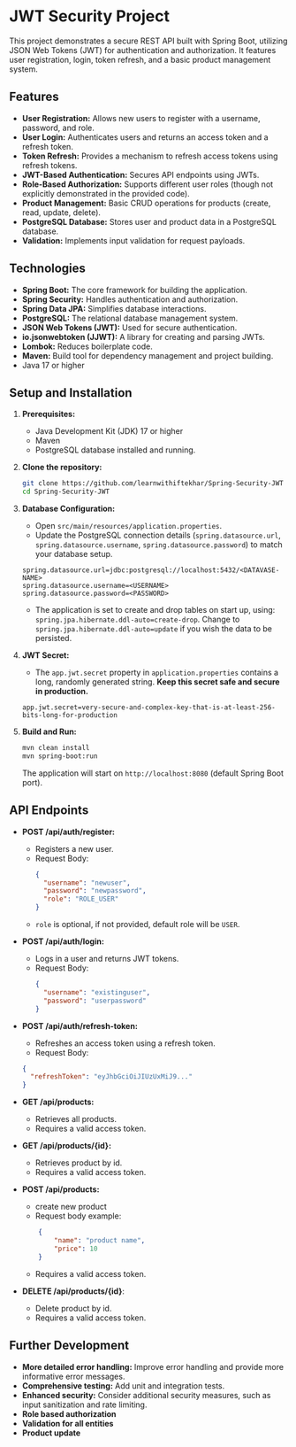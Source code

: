 # JWT Security Project

This project demonstrates a secure REST API built with Spring Boot, utilizing JSON Web Tokens (JWT) for authentication
and authorization. It features user registration, login, token refresh, and a basic product management system.

## Features

* **User Registration:** Allows new users to register with a username, password, and role.
* **User Login:** Authenticates users and returns an access token and a refresh token.
* **Token Refresh:** Provides a mechanism to refresh access tokens using refresh tokens.
* **JWT-Based Authentication:** Secures API endpoints using JWTs.
* **Role-Based Authorization:**  Supports different user roles (though not explicitly demonstrated in the provided
  code).
* **Product Management:** Basic CRUD operations for products (create, read, update, delete).
* **PostgreSQL Database:** Stores user and product data in a PostgreSQL database.
* **Validation:** Implements input validation for request payloads.

## Technologies

* **Spring Boot:** The core framework for building the application.
* **Spring Security:** Handles authentication and authorization.
* **Spring Data JPA:** Simplifies database interactions.
* **PostgreSQL:** The relational database management system.
* **JSON Web Tokens (JWT):** Used for secure authentication.
* **io.jsonwebtoken (JJWT):** A library for creating and parsing JWTs.
* **Lombok:** Reduces boilerplate code.
* **Maven:** Build tool for dependency management and project building.
* Java 17 or higher

## Setup and Installation

1. **Prerequisites:**
    * Java Development Kit (JDK) 17 or higher
    * Maven
    * PostgreSQL database installed and running.

2. **Clone the repository:**
   ```bash
   git clone https://github.com/learnwithiftekhar/Spring-Security-JWT
   cd Spring-Security-JWT
   ```

3. **Database Configuration:**
    * Open `src/main/resources/application.properties`.
    * Update the PostgreSQL connection details (`spring.datasource.url`, `spring.datasource.username`,
      `spring.datasource.password`) to match your database setup.
   ```properties
   spring.datasource.url=jdbc:postgresql://localhost:5432/<DATAVASE-NAME>
   spring.datasource.username=<USERNAME>
   spring.datasource.password=<PASSWORD>
   ```
    * The application is set to create and drop tables on start up, using: `spring.jpa.hibernate.ddl-auto=create-drop`.
      Change to `spring.jpa.hibernate.ddl-auto=update` if you wish the data to be persisted.

4. **JWT Secret:**
    * The `app.jwt.secret` property in `application.properties` contains a long, randomly generated string. **Keep this
      secret safe and secure in production.**
    ```properties
    app.jwt.secret=very-secure-and-complex-key-that-is-at-least-256-bits-long-for-production
    ```

5. **Build and Run:**
    ```bash
    mvn clean install
    mvn spring-boot:run
    ```

   The application will start on `http://localhost:8080` (default Spring Boot port).

## API Endpoints

* **POST /api/auth/register:**
    * Registers a new user.
    * Request Body:
      ```json
      {
        "username": "newuser",
        "password": "newpassword",
        "role": "ROLE_USER"
      }
      ```
    * `role` is optional, if not provided, default role will be `USER`.


* **POST /api/auth/login:**
    * Logs in a user and returns JWT tokens.
    * Request Body:
      ```json
      {
        "username": "existinguser",
        "password": "userpassword"
      }
      ```

* **POST /api/auth/refresh-token:**
    * Refreshes an access token using a refresh token.
    * Request Body:
  ```json
  {
    "refreshToken": "eyJhbGciOiJIUzUxMiJ9..."
  }
  ```
* **GET /api/products:**
    * Retrieves all products.
    * Requires a valid access token.
* **GET /api/products/{id}:**
    * Retrieves product by id.
    * Requires a valid access token.
* **POST /api/products:**
    * create new product
    * Request body example:
    ```json
        {
            "name": "product name",
            "price": 10
        }
    ```
    * Requires a valid access token.
* **DELETE /api/products/{id}**:
    * Delete product by id.
    * Requires a valid access token.

## Further Development

* **More detailed error handling:** Improve error handling and provide more informative error messages.
* **Comprehensive testing:** Add unit and integration tests.
* **Enhanced security:** Consider additional security measures, such as input sanitization and rate limiting.
* **Role based authorization**
* **Validation for all entities**
* **Product update**
